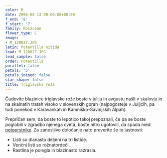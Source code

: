 ```yaml
---
color: R
date: 2006-08-13 00:00:00+00:00
f_end: '8'
f_start: '7'
family: Rosaceae
flower_type: C
image:
- M_120027.JPG
latin: Potentilla nitida
lead: M_120027.JPG
lead_sample: false
order: Potentilla
parallel: false
petals: '5'
petals_joined: false
star_shape: false
title: Triglavska roža
---
```

Čudovite blazinice triglavske rože boste v juliju in avgustu našli v skalovju in na skalnatih tratah visoko v slovenskih gorah (najpogosteje v Julijcih, pa tudi ponekod v Karavankah in Kamniško-Savinjskih Alpah).

Prepričan sem, da boste to lepotico takoj prepoznali, če pa se boste poglobili v zgradbo njenega cveta, boste hitro ugotovili, da spada med [petoprstnike](../../genus/potentilla/). Za zanesljivo določanje nato preverite še te lastnosti:

-   Listi so dlanasto deljeni na tri lističe.
-   Venčni listi so rožnatordeči.
-   Rastlina je polegla in blazinasto razrasla.
